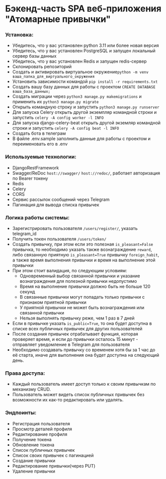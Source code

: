 # Бэкенд-часть SPA веб-приложения "Атомарные привычки"

### Установка:

- Убедитесь, что у вас установлен python 3.11 или более новая версия
- Убедитесь, что у вас установлен PostgreSQL и запущен локальный сервер базы данных
- Убедитесь, что у вас установлен Redis и запущен redis-сервер
- Склонировать репозиторий
- Создать и активировать виртуальное окружение```python -m venv ваша_папка_для_виртуального_окружения```
- Установить зависимости командой ```pip install -r requirements.txt```
- Создать вашу базу данных для работы с проектом ```CREATE DATABASE ваша_база_данных;```
- Создать миграции через ```python3 manage.py makemigrations``` и применить их ```python3 manage.py migrate```
- Открыть командную строку и запустить ```python3 manage.py runserver```
- Для запуска Celery открыть другой экземпляр командной строки и запустить ```celery -A config worker -l INFO```
- Для запуска django-celery-beat открыть другой экземляр командной строки и
  запустить ```celery -A config beat -l INFO```
- Создать бота в телеграм
- В файле .env.sample заполнить данные для работы с проектом и переименовать его в .env

### Используемые технологии:

- DjangoRestFramework
- Swagger/ReDoc ```host://swagger/``` ```host://redoc/```, работает авторизация по Bearer токену
- Redis
- Celery
- CORS
- Сервис рассылок сообщений через Telegram
- Пагинация для вывода списка привычек

### Логика работы системы:

- Зарегистрировать пользователя ```/users/register/```, указать telegram_id
- Получить токен пользователя ```/users/token/```
- Создать привычку, при этом если это полезная ```is_pleasant=False``` привычка, то необходимо указать также
  вознаграждение ```reward```, либо связанную приятную ```is_pleasant=True``` привычку ```foreign_habit```, а также
  время выполнения привычки и время на выполнение этой привычки
- При этом стоит валидация, по следующим условиям:
  - Одновременный выбор связанной привычки и указание вознаграждения для полезной привычки недопустимо
  - Время на выполнение привычки должно быть не больше 120 секунд
  - В связанные привычки могут попадать только привычки с признаком приятной привычки
  - У приятной привычки не может быть вознаграждения или связанной привычки
  - Нельзя выполнять привычку реже, чем 1 раз в 7 дней
- Если в привычке указать ```is_public=True```, то она будет доступна в списке всех публичных привычек для других
  пользователей
- После создания привычек отрабатывает функция, которая проверяет время, и если до привычки осталось 15 минут -
  отправляет уведомление в Telegram для пользователя
- Необходимо создавать привычку со временем хотя бы за 1 час до её старта, иначе для выполнения она будет доступна на
  следующий день.

### Права доступа:

- Каждый пользователь имеет доступ только к своим привычкам по механизму CRUD.
- Пользователь может видеть список публичных привычек без возможности их как-то редактировать или удалять.

### Эндпоинты:
- Регистрация пользователя
- Просмотр деталей профиля
- Редактирование профиля
- Получение токена
- Обновление токена
- Список публичных привычек
- Список своих привычек с пагинацией
- Создание привычки
- Редактирование привычки(через PUT)
- Удаление привычки
